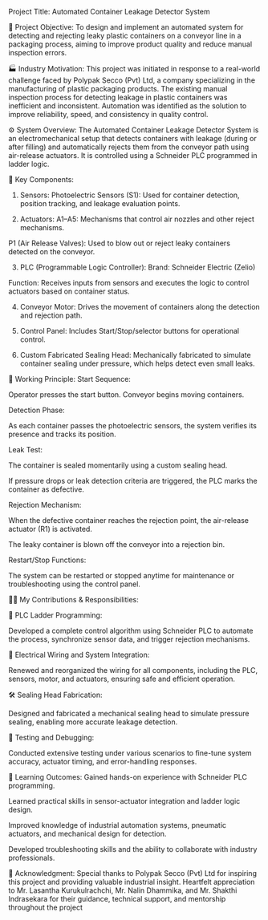 Project Title:
Automated Container Leakage Detector System

🎯 Project Objective:
To design and implement an automated system for detecting and rejecting leaky plastic containers on a conveyor line in a packaging process, aiming to improve product quality and reduce manual inspection errors.

🏭 Industry Motivation:
This project was initiated in response to a real-world challenge faced by Polypak Secco (Pvt) Ltd, a company specializing in the manufacturing of plastic packaging products. The existing manual inspection process for detecting leakage in plastic containers was inefficient and inconsistent. Automation was identified as the solution to improve reliability, speed, and consistency in quality control.

⚙️ System Overview:
The Automated Container Leakage Detector System is an electromechanical setup that detects containers with leakage (during or after filling) and automatically rejects them from the conveyor path using air-release actuators. It is controlled using a Schneider PLC programmed in ladder logic.

🧩 Key Components:
1. Sensors:
Photoelectric Sensors (S1):
Used for container detection, position tracking, and leakage evaluation points.

2. Actuators:
A1–A5:
Mechanisms that control air nozzles and other reject mechanisms.

P1 (Air Release Valves):
Used to blow out or reject leaky containers detected on the conveyor.

3. PLC (Programmable Logic Controller):
Brand: Schneider Electric (Zelio)

Function: Receives inputs from sensors and executes the logic to control actuators based on container status.

4. Conveyor Motor:
Drives the movement of containers along the detection and rejection path.

5. Control Panel:
Includes Start/Stop/selector buttons for operational control.

6. Custom Fabricated Sealing Head:
Mechanically fabricated to simulate container sealing under pressure, which helps detect even small leaks.

🧠 Working Principle:
Start Sequence:

Operator presses the start button. Conveyor begins moving containers.

Detection Phase:

As each container passes the photoelectric sensors, the system verifies its presence and tracks its position.

Leak Test:

The container is sealed momentarily using a custom sealing head.

If pressure drops or leak detection criteria are triggered, the PLC marks the container as defective.

Rejection Mechanism:

When the defective container reaches the rejection point, the air-release actuator (R1) is activated.

The leaky container is blown off the conveyor into a rejection bin.

Restart/Stop Functions:

The system can be restarted or stopped anytime for maintenance or troubleshooting using the control panel.

👨‍🔧 My Contributions & Responsibilities:

🧩 PLC Ladder Programming:

Developed a complete control algorithm using Schneider PLC to automate the process, synchronize sensor data, and trigger rejection mechanisms.

🔌 Electrical Wiring and System Integration:

Renewed and reorganized the wiring for all components, including the PLC, sensors, motor, and actuators, ensuring safe and efficient operation.

🛠️ Sealing Head Fabrication:

Designed and fabricated a mechanical sealing head to simulate pressure sealing, enabling more accurate leakage detection.

🧪 Testing and Debugging:

Conducted extensive testing under various scenarios to fine-tune system accuracy, actuator timing, and error-handling responses.

🧾 Learning Outcomes:
Gained hands-on experience with Schneider PLC programming.

Learned practical skills in sensor-actuator integration and ladder logic design.

Improved knowledge of industrial automation systems, pneumatic actuators, and mechanical design for detection.

Developed troubleshooting skills and the ability to collaborate with industry professionals.

🙏 Acknowledgment:
Special thanks to Polypak Secco (Pvt) Ltd for inspiring this project and providing valuable industrial insight.
Heartfelt appreciation to Mr. Lasantha Kurukulrachchi, Mr. Nalin Dhammika, and Mr. Shakthi Indrasekara for their guidance, technical support, and mentorship throughout the project
